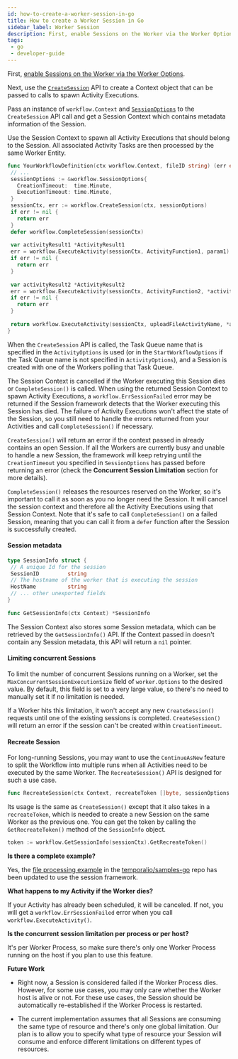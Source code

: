 ```yaml
---
id: how-to-create-a-worker-session-in-go
title: How to create a Worker Session in Go
sidebar_label: Worker Session
description: First, enable Sessions on the Worker via the Worker Options and then use the `CreateSession` API to create a Context object that can be passed to the calls to spawn Activity Executions.
tags:
 - go
 - developer-guide
---
```

 
First, [enable Sessions on the Worker via the Worker Options](/go/how-to-set-workeroptions-in-go#enablesessionworker).
 
Next, use the [`CreateSession`](https://pkg.go.dev/go.temporal.io/sdk/workflow#CreateSession) API to create a Context object that can be passed to calls to spawn Activity Executions.
 
Pass an instance of `workflow.Context` and [`SessionOptions`](https://pkg.go.dev/go.temporal.io/sdk/workflow#SessionOptions) to the `CreateSession` API call and get a Session Context which contains metadata information of the Session.
 
Use the Session Context to spawn all Activity Executions that should belong to the Session.
All associated Activity Tasks are then processed by the same Worker Entity.
 
```go
func YourWorkflowDefinition(ctx workflow.Context, fileID string) (err error) {
 // ...
 sessionOptions := &workflow.SessionOptions{
   CreationTimeout:  time.Minute,
   ExecutionTimeout: time.Minute,
 }
 sessionCtx, err := workflow.CreateSession(ctx, sessionOptions)
 if err != nil {
   return err
 }
 defer workflow.CompleteSession(sessionCtx)
 
 var activityResult1 *ActivityResult1
 err = workflow.ExecuteActivity(sessionCtx, ActivityFunction1, param1).Get(sessionCtx, &activityResult1)
 if err != nil {
   return err
 }
 
 var activityResult2 *ActivityResult2
 err = workflow.ExecuteActivity(sessionCtx, ActivityFunction2, *activityResult1).Get(sessionCtx, &activityResult2)
 if err != nil {
   return err
 }
 
 return workflow.ExecuteActivity(sessionCtx, uploadFileActivityName, *activityResult2).Get(sessionCtx, nil)
}
```
 
When the `CreateSession` API is called, the Task Queue name that is specified in the `ActivityOptions` is used (or in the `StartWorkflowOptions` if the Task Queue name is not specified in `ActivityOptions`), and a Session is created with one of the Workers polling that Task Queue.
 
The Session Context is cancelled if the Worker executing this Session dies or `CompleteSession()` is called.
When using the returned Session Context to spawn Activity Executions, a `workflow.ErrSessionFailed` error may be returned if the Session framework detects that the Worker executing this Session has died.
The failure of Activity Executions won't affect the state of the Session, so you still need to handle the errors returned from your Activities and call `CompleteSession()` if necessary.
 
`CreateSession()` will return an error if the context passed in already contains an open Session.
If all the Workers are currently busy and unable to handle a new Session, the framework will keep retrying until the `CreationTimeout` you specified in `SessionOptions` has passed before returning an error (check the **Concurrent Session Limitation** section for more details).
 
`CompleteSession()` releases the resources reserved on the Worker, so it's important to call it as soon as you no longer need the Session.
It will cancel the session context and therefore all the Activity Executions using that Session Context.
Note that it's safe to call `CompleteSession()` on a failed Session, meaning that you can call it from a `defer` function after the Session is successfully created.
 
#### Session metadata
 
```go
type SessionInfo struct {
 // A unique Id for the session
 SessionID         string
 // The hostname of the worker that is executing the session
 HostName          string
 // ... other unexported fields
}
 
func GetSessionInfo(ctx Context) *SessionInfo
```
 
The Session Context also stores some Session metadata, which can be retrieved by the `GetSessionInfo()` API.
If the Context passed in doesn't contain any Session metadata, this API will return a `nil` pointer.
 
#### Limiting concurrent Sessions
 
To limit the number of concurrent Sessions running on a Worker, set the `MaxConcurrentSessionExecutionSize` field of `worker.Options` to the desired value.
By default, this field is set to a very large value, so there's no need to manually set it if no limitation is needed.
 
If a Worker hits this limitation, it won't accept any new `CreateSession()` requests until one of the existing sessions is completed. `CreateSession()` will return an error if the session can't be created within `CreationTimeout`.
 
#### Recreate Session
 
For long-running Sessions, you may want to use the `ContinueAsNew` feature to split the Workflow into multiple runs when all Activities need to be executed by the same Worker.
The `RecreateSession()` API is designed for such a use case.
 
```go
func RecreateSession(ctx Context, recreateToken []byte, sessionOptions *SessionOptions) (Context, error)
```
 
Its usage is the same as `CreateSession()` except that it also takes in a `recreateToken`, which is needed to create a new Session on the same Worker as the previous one.
You can get the token by calling the `GetRecreateToken()` method of the `SessionInfo` object.
 
```go
token := workflow.GetSessionInfo(sessionCtx).GetRecreateToken()
```
 
**Is there a complete example?**
 
Yes, the [file processing example](https://github.com/temporalio/samples-go/tree/master/fileprocessing) in the [temporalio/samples-go](https://github.com/temporalio/samples-go) repo has been updated to use the session framework.
 
**What happens to my Activity if the Worker dies?**
 
If your Activity has already been scheduled, it will be canceled.
If not, you will get a `workflow.ErrSessionFailed` error when you call `workflow.ExecuteActivity()`.
 
**Is the concurrent session limitation per process or per host?**
 
It's per Worker Process, so make sure there's only one Worker Process running on the host if you plan to use this feature.
 
**Future Work**
 
- Right now, a Session is considered failed if the Worker Process dies.
However, for some use cases, you may only care whether the Worker host is alive or not.
For these use cases, the Session should be automatically re-established if the Worker Process is restarted.
 
- The current implementation assumes that all Sessions are consuming the same type of resource and there's only one global limitation.
Our plan is to allow you to specify what type of resource your Session will consume and enforce different limitations on different types of resources.
 
